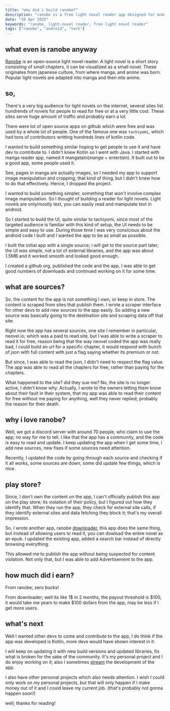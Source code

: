 ```yaml
---
title: "why did i build ranobe?"
description: "ranobe is a free light novel reader app designed for android. it's open-source and free to use forever."
date: "30 Apr 2025"
keywords: "ranobe, light-novel reader, free light novel reader"
tags: ["ranobe", "android", "tech"]
---
```


## what even is ranobe anyway

[Ranobe](https://github.com/ranobe-org/ranobe) is an open-source light novel reader. A light novel is a short story consisting of small chapters, it can be visualized as a small novel. These originates from japanese culture, from where manga, and anime was born. Popular light novels are adapted into manga and then into anime.

## so,

There's a very big audience for light novels on the internet, several sites list hundrends of novels for people to read for free or at a very little cost. These sites serve huge amount of traffic and probably earn a lot.

There were lot of open source apps on github which were free and was used by a whole lot of people. One of the famous one was `tachiyomi`, which had tons of contributors writting hundreds lines of kotlin code.

I wanted to build something similar hoping to get people to use it and have dev to contribute to. I didn't knew Kotlin so I went with Java. I started with manga reader app, named it mangatain(_manga_ + enter*tain*). It built out to be a good app, some people used it.

See, pages in manga are actually images, so I needed my app to support image manipulation and cropping; that kind of thing, but I didn't knew how to do that effectively. Hence, I dropped the project.

I wanted to build something simpler, something that won't involve complex image manipulation. So I thought of building a reader for light novels. Light novels are only/mostly text, you can easily read and manipulate text in android.

So I started to build the UI, quite similar to tachiyomi, since most of the targeted audience is familiar with this kind of setup, the UI needs to be simple and easy to use. During those time I was very consicious about the android code I built and I wanted the app to be as small as possible.

I built the initial app with a single source; i will get to the source part later; the UI was simple, not a lot of external libraries, and the app was about 1.5MB and it worked smooth and looked good enough.

I created a github org, published the code and the app, I was able to get good numbers of downloads and continued working on it for some time.

## what are sources?

So, the content for the app is not something I own, or keep in store. The content is scraped from sites that publish them. I wrote a scraper interface for other devs to add new sources to the app easily. So adding a new source was basically going to the destination site and scraping data off that site.

Right now the app has several sources, one site I remember in particular, neovel.io; which was a paid to read site, but I was able to write a scraper to read it for free, reason being that the way neovel coded the app was really bad, I could build an url for a specific chapter, it would respond with bunch of json with full content with just a flag saying whether its premium or not.

But since, I was able to read the json, I didn't need to respect the flag value. The app was able to read all the chapters for free, rather than paying for the chapters.

What happened to the site? did they sue me? No, the site is no longer active, I didn't know why. Actually, I wrote to the owners letting them know about their fault in their system, that my app was able to read their content for free without me paying for anything, well they never replied; probably the reason for their death.

## why i love ranobe?

Well, we got a discord server with around 70 people, who claim to use the app; no way for me to tell. I like that the app has a community, and the code is easy to read and update. I keep updating the app when I get some time, I add new sources, new fixes if some sources need attention.

Recently, I updated the code by going through each source and checking if it all works, some sources are down, some did update few things, which is nice.

## play store?

Since, I don't own the content on the app, I can't officially publish this app on the play store; its violation of their policy, but I figured out how they identify that. When they run the app, they check for external site calls, if they identify external sites and data fetching they block it; that's my overall impression.

So, I wrote another app, ranobe [downloader](https://play.google.com/store/apps/details?id=org.ranobe.ranobe), this app does the same thing, but instead of allowing users to read it, you can dowload the entire novel as an epub. I updated the existing app, added a search bar instead of directly browsing everything.

This allowed me to publish the app without being suspected for content violation. Not only that, but I was able to add Advertisement to the app.

## how much did i earn?

From ranobe; zero bucks!

From downloader; well its like 1$ in 2 months, the payout threshold is $100, it would take me years to make $100 dollars from the app, may be less if I get more users.

## what's next

Well I wanted other devs to come and contribute to the app, I do think if the app was developed is Kotlin, more devs would have shown interest in it.

I will keep on updating it with new build versions and updated libraries, fix what is broken for the sake of the community. It's my personal project and I do enjoy working on it; also I sometimes [stream](https://www.twitch.tv/atultv) the development of the app.

I also have other personal projects which also needs attention. I wish I could only work on my personal projects, but that will only happen if I make money out of it and I could leave my current job. (that's probably not gonna happen soon!)

well; thanks for reading!
